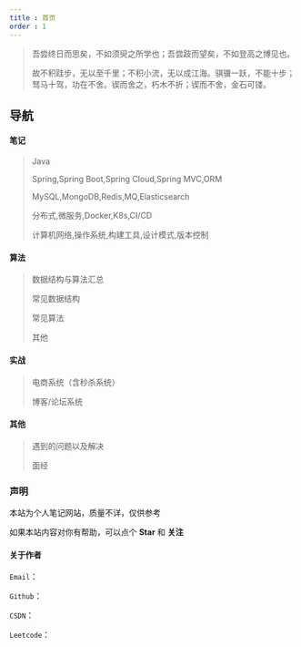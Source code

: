 ```yaml
---
title : 首页
order : 1
---
```


>吾尝终日而思矣，不如须臾之所学也；吾尝跂而望矣，不如登高之博见也。
>
>故不积跬步，无以至千里；不积小流，无以成江海。骐骥一跃，不能十步；驽马十驾，功在不舍。锲而舍之，朽木不折；锲而不舍，金石可镂。

## 导航

#### 笔记

>Java
>
>Spring,Spring Boot,Spring Cloud,Spring MVC,ORM
>
>MySQL,MongoDB,Redis,MQ,Elasticsearch
>
>分布式,微服务,Docker,K8s,CI/CD
>
>计算机网络,操作系统,构建工具,设计模式,版本控制

#### 算法

>数据结构与算法汇总
>
>常见数据结构
>
>常见算法
>
>其他

#### 实战

>电商系统（含秒杀系统）
>
>博客/论坛系统

#### 其他

>遇到的问题以及解决
>
>面经

### 声明

本站为个人笔记网站，质量不详，仅供参考



如果本站内容对你有帮助，可以点个 **Star** 和 **关注**

#### 关于作者

`Email`：

`Github`：

`CSDN`：

`Leetcode`：
